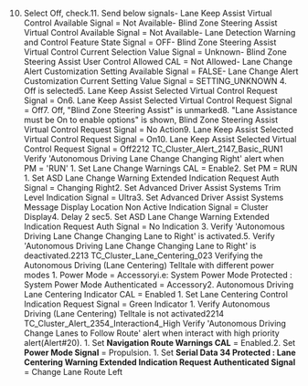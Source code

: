 10. Select Off, check.11. Send below signals- Lane Keep Assist Virtual Control Available Signal = Not Available- Blind Zone Steering Assist Virtual Control Available Signal = Not Available- Lane Detection Warning and Control Feature State Signal = OFF- Blind Zone Steering Assist Virtual Control Current Selection Value Signal = Unknown- Blind Zone Steering Assist User Control Allowed CAL = Not Allowed- Lane Change Alert Customization Setting Available Signal = FALSE- Lane Change Alert Customization Current Setting Value Signal = SETTING_UNKNOWN 4. Off is selected5. Lane Keep Assist Selected Virtual Control Request Signal = On6. Lane Keep Assist Selected Virtual Control Request Signal = Off7. Off, "Blind Zone Steering Assist" is unmarked8. "Lane Assistance must be On to enable options" is shown, Blind Zone Steering Assist Virtual Control Request Signal = No Action9. Lane Keep Assist Selected Virtual Control Request Signal = On10. Lane Keep Assist Selected Virtual Control Request Signal = Off2212 TC_Cluster_Alert_2147_Basic_RUN1 Verify 'Autonomous Driving Lane Change Changing Right' alert when PM = 'RUN' 1. Set Lane Change Warnings CAL = Enable2. Set PM = RUN 1. Set ASD Lane Change Warning Extended Indication Request Auth Signal = Changing Right2. Set Advanced Driver Assist Systems Trim Level Indication Signal = Ultra3. Set Advanced Driver Assist Systems Message Display Location Non Active Indication Signal = Cluster Display4. Delay 2 sec5. Set ASD Lane Change Warning Extended Indication Request Auth Signal = No Indication 3. Verify 'Autonomous Driving Lane Change Changing Lane to Right' is activated.5. Verify 'Autonomous Driving Lane Change Changing Lane to Right' is deactivated.2213 TC_Cluster_Lane_Centering_023 Verifying the Autonomous Driving (Lane Centering) Telltale with different power modes 1. Power Mode = Accessoryi.e: System Power Mode Protected : System Power Mode Authenticated = Accessory2. Autonomous Driving Lane Centering Indicator CAL = Enabled 1. Set Lane Centering Control Indication Request Signal = Green Indicator 1. Verify Autonomous Driving (Lane Centering) Telltale is not activated2214 TC_Cluster_Alert_2354_Interaction4_High Verify 'Autonomous Driving Change Lanes to Follow Route' alert when interact with high priority alert(Alert#20). 1. Set **Navigation Route Warnings CAL** = Enabled.2. Set **Power Mode Signal** = Propulsion. 1. Set **Serial Data 34 Protected : Lane Centering Warning Extended Indication Request Authenticated Signal** = Change Lane Route Left